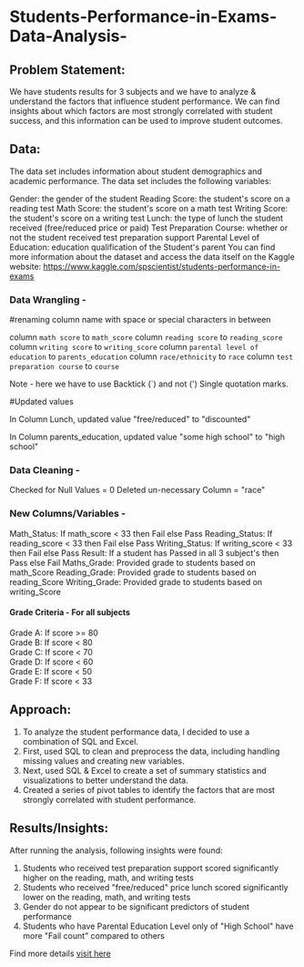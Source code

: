 # Students-Performance-in-Exams-Data-Analysis-

<H2>Problem Statement:</H2>
We have students results for 3 subjects and we have to analyze & understand the factors that influence student performance. We can find insights about which factors are most strongly correlated with student success, and this information can be used to improve student outcomes. 

<H2>Data:</H2>
The data set includes information about student demographics and academic performance. The data set includes the following variables:

Gender: the gender of the student
Reading Score: the student's score on a reading test
Math Score: the student's score on a math test
Writing Score: the student's score on a writing test
Lunch: the type of lunch the student received (free/reduced price or paid)
Test Preparation Course: whether or not the student received test preparation support
Parental Level of Education: education qualification of the Student's parent
You can find more information about the dataset and access the data itself on the Kaggle website: https://www.kaggle.com/spscientist/students-performance-in-exams

<H3>Data Wrangling - </H3>

#renaming column name with space or special characters in between

column `math score` to `math_score`
column `reading score` to `reading_score`
column `writing score` to `writing_score`
column `parental level of education` to `parents_education`
column `race/ethnicity` to `race`
column `test preparation course` to `course`

Note - here we have to use Backtick (`) and not (') Single quotation marks.

#Updated values

In Column Lunch, updated value "free/reduced" to "discounted"

In Column parents_education, updated value "some high school" to "high school"

<H3>Data Cleaning - </H3>

Checked for Null Values = 0
Deleted un-necessary Column = "race"

<H3>New Columns/Variables -</H3>

Math_Status: If math_score < 33 then Fail else Pass
Reading_Status: If reading_score < 33 then Fail else Pass
Writing_Status: If writing_score < 33 then Fail else Pass
Result: If a student has Passed in all 3 subject's then Pass else Fail
Maths_Grade: Provided grade to students based on math_Score
Reading_Grade: Provided grade to students based on reading_Score
Writing_Grade: Provided grade to students based on writing_Score

<H4>Grade Criteria - For all subjects</H4>

Grade A: If score >= 80<br>
Grade B: If score < 80<br>
Grade C: If score < 70<br>
Grade D: If score < 60<br>
Grade E: If score < 50<br>
Grade F: If score < 33<br>


<H2>Approach:</H2>

1. To analyze the student performance data, I decided to use a combination of SQL and Excel. <br>
2. First, used SQL to clean and preprocess the data, including handling missing values and creating new variables. <br>
3. Next, used SQL & Excel to create a set of summary statistics and visualizations to better understand the data. <br>
4. Created a series of pivot tables to identify the factors that are most strongly correlated with student performance. <br>

<H2>Results/Insights:</H2>

After running the analysis, following insights were found:

1. Students who received test preparation support scored significantly higher on the reading, math, and writing tests<br>
2. Students who received "free/reduced" price lunch scored significantly lower on the reading, math, and writing tests<br>
3. Gender do not appear to be significant predictors of student performance<br>
4. Students who have Parental Education Level only of "High School" have more "Fail count" compared to others<br>

Find more details [visit here]()
